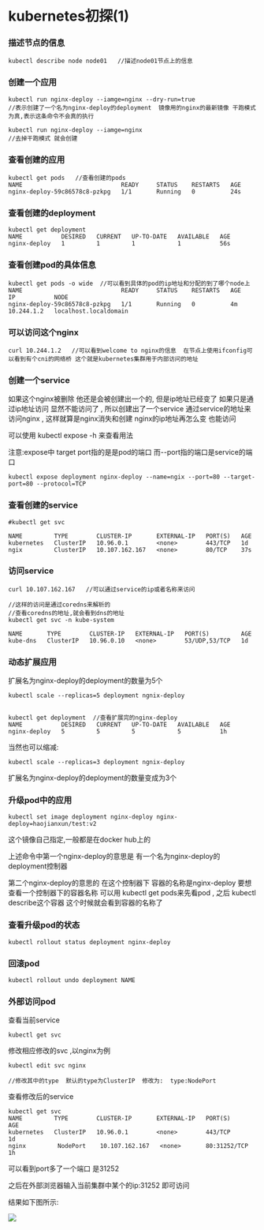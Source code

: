 # kubernetes初探(1)

### 描述节点的信息

```
kubectl describe node node01   //描述node01节点上的信息
```



### 创建一个应用

```
kubectl run nginx-deploy --iamge=nginx --dry-run=true 
//表示创建了一个名为nginx-deploy的deployment  镜像用的nginx的最新镜像 干跑模式为真,表示这条命令不会真的执行

kubectl run nginx-deploy --iamge=nginx
//去掉干跑模式 就会创建
```



### 查看创建的应用

```
kubectl get pods   //查看创建的pods
NAME                            READY     STATUS    RESTARTS   AGE
nginx-deploy-59c86578c8-pzkpg   1/1       Running   0          24s
```



### 查看创建的deployment

```
kubectl get deployment
NAME           DESIRED   CURRENT   UP-TO-DATE   AVAILABLE   AGE
nginx-deploy   1         1         1            1           56s
```



### 查看创建pod的具体信息

```
kubectl get pods -o wide  //可以看到具体的pod的ip地址和分配的到了哪个node上
NAME                            READY     STATUS    RESTARTS   AGE       IP           NODE
nginx-deploy-59c86578c8-pzkpg   1/1       Running   0          4m        10.244.1.2   localhost.localdomain
```



### 可以访问这个nginx

```
curl 10.244.1.2   //可以看到welcome to nginx的信息  在节点上使用ifconfig可以看到有个cni的网络桥 这个就是kubernetes集群用于内部访问的地址
```



### 创建一个service

如果这个nginx被删除 他还是会被创建出一个的, 但是ip地址已经变了  如果只是通过ip地址访问 显然不能访问了 , 所以创建出了一个service 通过service的地址来访问nginx ,  这样就算是nginx消失和创建 nginx的ip地址再怎么变 也能访问

可以使用 kubectl expose -h  来查看用法

注意:expose中  target port指的是是pod的端口  而--port指的端口是service的端口

```
kubectl expose deployment nginx-deploy --name=ngix --port=80 --target-port=80 --protocol=TCP
```



### 查看创建的service

```
#kubectl get svc

NAME         TYPE        CLUSTER-IP       EXTERNAL-IP   PORT(S)   AGE
kubernetes   ClusterIP   10.96.0.1        <none>        443/TCP   1d
ngix         ClusterIP   10.107.162.167   <none>        80/TCP    37s
```



### 访问service

```
curl 10.107.162.167   //可以通过service的ip或者名称来访问

//这样的访问是通过coredns来解析的
//查看coredns的地址,就会看到dns的地址
kubectl get svc -n kube-system 

NAME       TYPE        CLUSTER-IP   EXTERNAL-IP   PORT(S)         AGE
kube-dns   ClusterIP   10.96.0.10   <none>        53/UDP,53/TCP   1d
```



### 动态扩展应用

扩展名为nginx-deploy的deployment的数量为5个

```
kubectl scale --replicas=5 deployment ngnix-deploy  


kubectl get deployment  //查看扩展完的nginx-deploy
NAME           DESIRED   CURRENT   UP-TO-DATE   AVAILABLE   AGE
nginx-deploy   5         5         5            5           1h
```

当然也可以缩减:

```
kubectl scale --replicas=3 deployment ngnix-deploy  
```

扩展名为nginx-deploy的deployment的数量变成为3个



### 升级pod中的应用

```
kubectl set image deployment nginx-deploy nginx-deploy=haojianxun/test:v2
```

这个镜像自己指定,一般都是在docker hub上的

上述命令中第一个nginx-deploy的意思是  有一个名为nginx-deploy的deployment控制器

第二个nginx-deploy的意思的  在这个控制器下 容器的名称是nginx-deploy
要想查看一个控制器下的容器名称 可以用 kubectl get pods来先看pod , 之后 kubectl describe这个容器  这个时候就会看到容器的名称了

### 查看升级pod的状态

```
kubectl rollout status deployment nginx-deploy
```

### 回滚pod

```
kubectl rollout undo deployment NAME
```

### 外部访问pod

查看当前service

```
kubectl get svc
```

修改相应修改的svc ,以nginx为例

```
kubectl edit svc nginx

//修改其中的type  默认的type为ClusterIP  修改为:  type:NodePort
```

查看修改后的service

```
kubectl get svc
NAME         TYPE        CLUSTER-IP       EXTERNAL-IP   PORT(S)        AGE
kubernetes   ClusterIP   10.96.0.1        <none>        443/TCP        1d
nginx         NodePort    10.107.162.167   <none>       80:31252/TCP   1h
```

可以看到port多了一个端口 是31252 

之后在外部浏览器输入当前集群中某个的ip:31252 即可访问

结果如下图所示:

![](C:\Users\Administrator\Desktop\pic-user-blog\外部访问pod.png)

